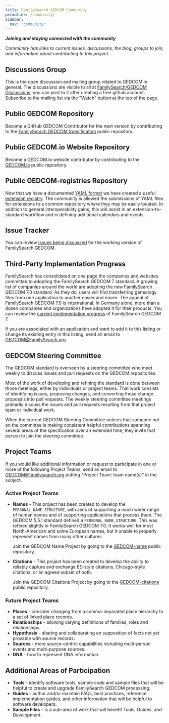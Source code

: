 ```yaml
---
title: FamilySearch GEDCOM Community
permalink: /community/
sidebar:
  nav: "community"
---
```

***Joining and staying connected with the community***
  
  *Community has links to current issues, discussions, the blog,  groups to join, and information about contributing to this project.*

## Discussions Group

This is the open discussion and mailing group related to GEDCOM in general.
The discussions are visible to all at [FamilySearch/GEDCOM Discussions](https://github.com/FamilySearch/GEDCOM/discussions);
you can post to it after creating a free github account.
Subscribe to the mailing list via the "Watch" button at the top of the page.

## Public GEDCOM Repository

Become a GitHub GEDCOM Contributor for the next version by contributing to the [FamilySearch GEDCOM Specification](https://github.com/familysearch/GEDCOM) public repository.

## Public GEDCOM.io Website Repository

Become a GEDCOM.io website contributor by contributing to the [GEDCOM.io](https://github.com/familysearch/GEDCOM.io) public repository.

## Public GEDCOM-registries Repository

Now that we have a documented [YAML format](https://gedcom.io/terms/format) we have created a useful
[extension registry](https://github.com/familysearch/GEDCOM-registries).
The community is allowed the submissions of YAML files for extensions to a common repository where they may be easily located. In addition to general interoperability gains, this will assist in an extension-to-standard workflow and in defining additional calendars and events.

## Issue Tracker 

You can review [issues being discussed](https://github.com/FamilySearch/GEDCOM/issues) for the working version of FamilySearch GEDCOM.


## Third-Party Implementation Progress 

FamilySearch has consolidated on one page the companies and websites committed to adopting the FamilySearch GEDCOM 7 standard. A growing list of companies around the world are adopting the new FamilySearch GEDCOM 7.0 standard. As they do, users will find transferring genealogy files from one application to another easier and easier. The appeal of FamilySearch GEDCOM 7.0 is international. In Germany alone, more than a dozen companies and organizations have adopted it for their products. You can review the [current implementation progress](https://www.familysearch.org/en/GEDCOM/implementation-progress) of FamilySearch GEDCOM 7.

If you are associated with an application and want to add it to this listing or change its existing entry in this listing, send an email to <GEDCOM@FamilySearch.org>.


## GEDCOM Steering Committee

The GEDCOM standard is overseen by a steering committee who meet weekly to discuss issues and pull requests on the GEDCOM  repositories.

Most of the work of developing and refining the standard is done between those meetings,
either by individuals or project teams.
That work consists of identifying issues, proposing changes, and converting those change proposals into pull requests.
The weekly steering committee meetings primarily discuss the issues and pull requests resulting from that project team or individual work.

When the current GEDCOM Steering Committee notices that someone not on the committee is making consistent helpful contributions spanning several areas of the specification over an extended time,
they invite that person to join the steering committee.

## Project Teams

If you would like additional information or request to participate in one or more of the following Project Teams, send an email to <GEDCOM@familysearch.org> putting "Project Team: team name(s)" in the subject.

### Active Project Teams

- **Names** - This project has been created to develop the `PERSONAL_NAME_STRUCTURE`, with aims of supporting a much wider range of human names and of supporting applications that process them. The GEDCOM 5.5.1 standard defined a `PERSONAL_NAME_STRUCTURE`. This was refined slightly in FamilySearch GEDCOM 7.0. It works well for most North-American and some European names, but it unable to properly represent names from many other cultures.

  Join the GEDCOM Name Project by going to the [GEDCOM-name](https://github.com/fisharebest/gedcom-name) public repository.

- **Citations** - This project has been created to develop the ability to reliably capture and exchange EE-style citations, Chicago-style citations, or an agreed subset of both.

  Join the GEDCOM Citations Project by going to the [GEDCOM-citations](https://github.com/dthaler/gedcom-citations) public repository.

### Future Project Teams

- **Places** - consider changing from a comma-separated place hierarchy to a set of linked place records.
- **Relationships** - allowing varying definitions of families, roles and relationships.
- **Hypothesis** - sharing and collaborating on supposition of facts not yet provable with source records.
- **Sources** - more source-centric capabilities including multi-person events and multi-purpose sources.
- **DNA** - how to represent DNA information.

## Additional Areas of Participation

- **Tools** - identify software tools, sample code and sample files that will be helpful to create and upgrade FamilySearch GEDCOM processing.
- **Guides** - author and/or maintain FAQs, best practices, reference implementation guides, and other information that will be helpful to software developers.
- **Sample Files** -  is a sub-area of work that will benefit Tools, Guides, and Development.

<!-- ## Blog -->

<!-- Frequently review the [blog](/blog) for important posts about the project -->
<!-- 
## Atom Feed

The bottom of every page has a feed that you can read with the appropriate software -->
